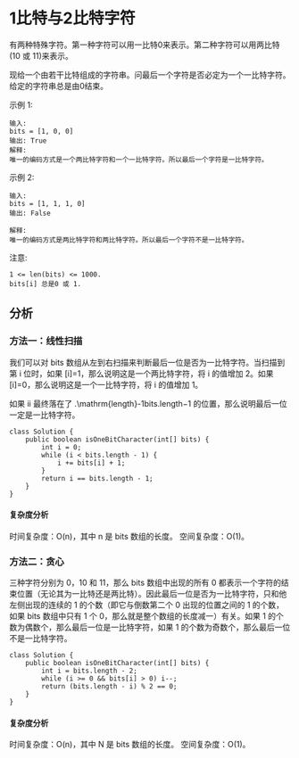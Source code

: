 #  1比特与2比特字符
有两种特殊字符。第一种字符可以用一比特0来表示。第二种字符可以用两比特(10 或 11)来表示。

现给一个由若干比特组成的字符串。问最后一个字符是否必定为一个一比特字符。给定的字符串总是由0结束。

示例 1:
```
输入: 
bits = [1, 0, 0]
输出: True
解释: 
唯一的编码方式是一个两比特字符和一个一比特字符。所以最后一个字符是一比特字符。
```
示例 2:
```
输入: 
bits = [1, 1, 1, 0]
输出: False

解释: 
唯一的编码方式是两比特字符和两比特字符。所以最后一个字符不是一比特字符。
```
注意:
```
1 <= len(bits) <= 1000.
bits[i] 总是0 或 1.
```
## 分析
### 方法一：线性扫描
我们可以对 bits 数组从左到右扫描来判断最后一位是否为一比特字符。当扫描到第 i 位时，如果 [i]=1，那么说明这是一个两比特字符，将 i 的值增加 2。如果 [i]=0，那么说明这是一个一比特字符，将 i 的值增加 1。

如果 ii 最终落在了 .\mathrm{length}-1bits.length−1 的位置，那么说明最后一位一定是一比特字符。

```
class Solution {
    public boolean isOneBitCharacter(int[] bits) {
        int i = 0;
        while (i < bits.length - 1) {
            i += bits[i] + 1;
        }
        return i == bits.length - 1;
    }
}
```
#### 复杂度分析

时间复杂度：O(n)，其中 n 是 bits 数组的长度。
空间复杂度：O(1)。
### 方法二：贪心
三种字符分别为 0，10 和 11，那么 bits 数组中出现的所有 0 都表示一个字符的结束位置（无论其为一比特还是两比特）。因此最后一位是否为一比特字符，只和他左侧出现的连续的 1 的个数（即它与倒数第二个 0 出现的位置之间的 1 的个数，如果 bits 数组中只有 1 个 0，那么就是整个数组的长度减一）有关。如果 1 的个数为偶数个，那么最后一位是一比特字符，如果 1 的个数为奇数个，那么最后一位不是一比特字符。

```
class Solution {
    public boolean isOneBitCharacter(int[] bits) {
        int i = bits.length - 2;
        while (i >= 0 && bits[i] > 0) i--;
        return (bits.length - i) % 2 == 0;
    }
}
```
#### 复杂度分析

时间复杂度：O(n)，其中 N 是 bits 数组的长度。
空间复杂度：O(1)。

